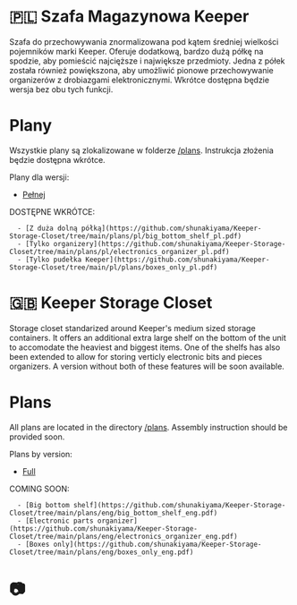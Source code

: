 # 🇵🇱 Szafa Magazynowa Keeper
Szafa do przechowywania znormalizowana pod kątem średniej wielkości pojemników marki Keeper. Oferuje dodatkową, bardzo dużą półkę na spodzie, aby pomieścić najcięższe i największe przedmioty. Jedna z półek została również powiększona, aby umożliwić pionowe przechowywanie organizerów z drobiazgami elektronicznymi. Wkrótce dostępna będzie wersja bez obu tych funkcji.

# Plany
Wszystkie plany są zlokalizowane w folderze [/plans](https://github.com/shunakiyama/Keeper-Storage-Closet/plans). Instrukcja złożenia będzie dostępna wkrótce.

Plany dla wersji:
  - [Pełnej](https://github.com/shunakiyama/Keeper-Storage-Closet/tree/main/plans/pl/fully_featured_pl.pdf)

DOSTĘPNE WKRÓTCE:
```
  - [Z duża dolną półką](https://github.com/shunakiyama/Keeper-Storage-Closet/tree/main/plans/pl/big_bottom_shelf_pl.pdf)
  - [Tylko organizery](https://github.com/shunakiyama/Keeper-Storage-Closet/tree/main/plans/pl/electronics_organizer_pl.pdf)
  - [Tylko pudełka Keeper](https://github.com/shunakiyama/Keeper-Storage-Closet/tree/main/pl/plans/boxes_only_pl.pdf)
```

# 🇬🇧 Keeper Storage Closet
Storage closet standarized around Keeper's medium sized storage containers. It offers an additional extra large shelf on the bottom of the unit to accomodate the heaviest and biggest items. One of the shelfs has also been extended to allow for storing verticly electronic bits and pieces organizers. A version without both of these features will be soon available.

# Plans
All plans are located in the directory [/plans](https://github.com/shunakiyama/Keeper-Storage-Closet/plans). Assembly instruction should be provided soon.


Plans by version:
  - [Full](https://github.com/shunakiyama/Keeper-Storage-Closet/tree/main/plans/eng/fully_featured_eng.pdf)

COMING SOON:
```
  - [Big bottom shelf](https://github.com/shunakiyama/Keeper-Storage-Closet/tree/main/plans/eng/big_bottom_shelf_eng.pdf)
  - [Electronic parts organizer](https://github.com/shunakiyama/Keeper-Storage-Closet/tree/main/plans/eng/electronics_organizer_eng.pdf)
  - [Boxes only](https://github.com/shunakiyama/Keeper-Storage-Closet/tree/main/plans/eng/boxes_only_eng.pdf)
```
# 📷


